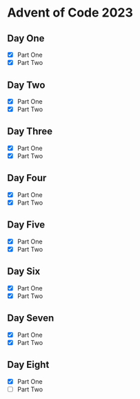 # Advent of Code 2023

## Day One

- [x] Part One
- [x] Part Two

## Day Two

- [x] Part One
- [x] Part Two

## Day Three

- [x] Part One
- [x] Part Two

## Day Four

- [x] Part One
- [x] Part Two

## Day Five

- [x] Part One
- [x] Part Two

## Day Six

- [x] Part One
- [x] Part Two

## Day Seven

- [x] Part One
- [x] Part Two

## Day Eight

- [x] Part One
- [ ] Part Two
